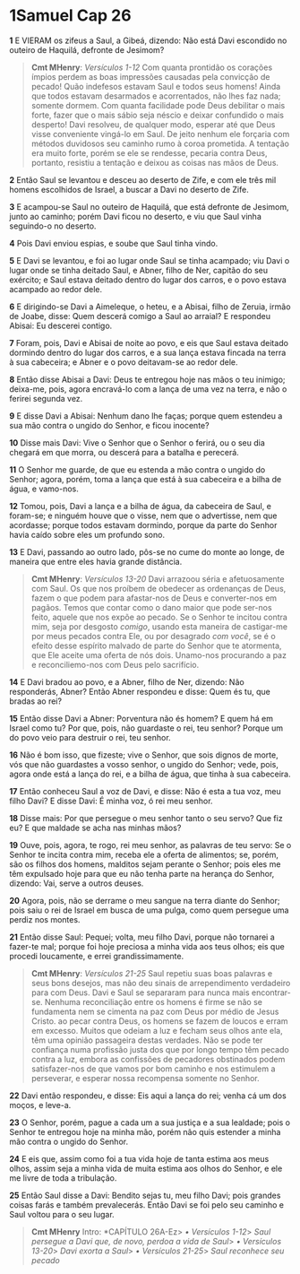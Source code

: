 # 1Samuel Cap 26

**1** 	E VIERAM os zifeus a Saul, a Gibeá, dizendo: Não está Davi escondido no outeiro de Haquilá, defronte de Jesimom?

> **Cmt MHenry**: *Versículos 1-12* Com quanta prontidão os corações ímpios perdem as boas impressões causadas pela convicção de pecado! Quão indefesos estavam Saul e todos seus homens! Ainda que todos estavam desarmados e acorrentados, não lhes faz nada; somente dormem. Com quanta facilidade pode Deus debilitar o mais forte, fazer que o mais sábio seja néscio e deixar confundido o mais desperto! Davi resolveu, de qualquer modo, esperar até que Deus visse conveniente vingá-lo em Saul. De jeito nenhum ele forçaria com métodos duvidosos seu caminho rumo à coroa prometida. A tentação era muito forte, porém se ele se rendesse, pecaria contra Deus, portanto, resistiu a tentação e deixou as coisas nas mãos de Deus.

**2** 	Então Saul se levantou e desceu ao deserto de Zife, e com ele três mil homens escolhidos de Israel, a buscar a Davi no deserto de Zife.

**3** 	E acampou-se Saul no outeiro de Haquilá, que está defronte de Jesimom, junto ao caminho; porém Davi ficou no deserto, e viu que Saul vinha seguindo-o no deserto.

**4** 	Pois Davi enviou espias, e soube que Saul tinha vindo.

**5** 	E Davi se levantou, e foi ao lugar onde Saul se tinha acampado; viu Davi o lugar onde se tinha deitado Saul, e Abner, filho de Ner, capitão do seu exército; e Saul estava deitado dentro do lugar dos carros, e o povo estava acampado ao redor dele.

**6** 	E dirigindo-se Davi a Aimeleque, o heteu, e a Abisai, filho de Zeruia, irmão de Joabe, disse: Quem descerá comigo a Saul ao arraial? E respondeu Abisai: Eu descerei contigo.

**7** 	Foram, pois, Davi e Abisai de noite ao povo, e eis que Saul estava deitado dormindo dentro do lugar dos carros, e a sua lança estava fincada na terra à sua cabeceira; e Abner e o povo deitavam-se ao redor dele.

**8** 	Então disse Abisai a Davi: Deus te entregou hoje nas mãos o teu inimigo; deixa-me, pois, agora encravá-lo com a lança de uma vez na terra, e não o ferirei segunda vez.

**9** 	E disse Davi a Abisai: Nenhum dano lhe faças; porque quem estendeu a sua mão contra o ungido do Senhor, e ficou inocente?

**10** 	Disse mais Davi: Vive o Senhor que o Senhor o ferirá, ou o seu dia chegará em que morra, ou descerá para a batalha e perecerá.

**11** 	O Senhor me guarde, de que eu estenda a mão contra o ungido do Senhor; agora, porém, toma a lança que está à sua cabeceira e a bilha de água, e vamo-nos.

**12** 	Tomou, pois, Davi a lança e a bilha de água, da cabeceira de Saul, e foram-se; e ninguém houve que o visse, nem que o advertisse, nem que acordasse; porque todos estavam dormindo, porque da parte do Senhor havia caído sobre eles um profundo sono.

**13** 	E Davi, passando ao outro lado, pôs-se no cume do monte ao longe, de maneira que entre eles havia grande distância.

> **Cmt MHenry**: *Versículos 13-20* Davi arrazoou séria e afetuosamente com Saul. Os que nos proíbem de obedecer as ordenanças de Deus, fazem o que podem para afastar-nos de Deus e converter-nos em pagãos. Temos que contar como o dano maior que pode ser-nos feito, aquele que nos expõe ao pecado. Se o Senhor te incitou contra mim, seja por desgosto *comigo*, usando esta maneira de castigar-me por meus pecados contra Ele, ou por desagrado *com você*, se é o efeito desse espírito malvado de parte do Senhor que te atormenta, que Ele aceite uma oferta de nós dois. Unamo-nos procurando a paz e reconciliemo-nos com Deus pelo sacrifício.

**14** 	E Davi bradou ao povo, e a Abner, filho de Ner, dizendo: Não responderás, Abner? Então Abner respondeu e disse: Quem és tu, que bradas ao rei?

**15** 	Então disse Davi a Abner: Porventura não és homem? E quem há em Israel como tu? Por que, pois, não guardaste o rei, teu senhor? Porque um do povo veio para destruir o rei, teu senhor.

**16** 	Não é bom isso, que fizeste; vive o Senhor, que sois dignos de morte, vós que não guardastes a vosso senhor, o ungido do Senhor; vede, pois, agora onde está a lança do rei, e a bilha de água, que tinha à sua cabeceira.

**17** 	Então conheceu Saul a voz de Davi, e disse: Não é esta a tua voz, meu filho Davi? E disse Davi: É minha voz, ó rei meu senhor.

**18** 	Disse mais: Por que persegue o meu senhor tanto o seu servo? Que fiz eu? E que maldade se acha nas minhas mãos?

**19** 	Ouve, pois, agora, te rogo, rei meu senhor, as palavras de teu servo: Se o Senhor te incita contra mim, receba ele a oferta de alimentos; se, porém, são os filhos dos homens, malditos sejam perante o Senhor; pois eles me têm expulsado hoje para que eu não tenha parte na herança do Senhor, dizendo: Vai, serve a outros deuses.

**20** 	Agora, pois, não se derrame o meu sangue na terra diante do Senhor; pois saiu o rei de Israel em busca de uma pulga, como quem persegue uma perdiz nos montes.

**21** 	Então disse Saul: Pequei; volta, meu filho Davi, porque não tornarei a fazer-te mal; porque foi hoje preciosa a minha vida aos teus olhos; eis que procedi loucamente, e errei grandissimamente.

> **Cmt MHenry**: *Versículos 21-25* Saul repetiu suas boas palavras e seus bons desejos, mas não deu sinais de arrependimento verdadeiro para com Deus. Davi e Saul se separaram para nunca mais encontrar-se. Nenhuma reconciliação entre os homens é firme se não se fundamenta nem se cimenta na paz com Deus por médio de Jesus Cristo. ao pecar contra Deus, os homens se fazem de loucos e erram em excesso. Muitos que odeiam a luz e fecham seus olhos ante ela, têm uma opinião passageira destas verdades. Não se pode ter confiança numa profissão justa dos que por longo tempo têm pecado contra a luz, embora as confissões de pecadores obstinados podem satisfazer-nos de que vamos por bom caminho e nos estimulem a perseverar, e esperar nossa recompensa somente no Senhor.

**22** 	Davi então respondeu, e disse: Eis aqui a lança do rei; venha cá um dos moços, e leve-a.

**23** 	O Senhor, porém, pague a cada um a sua justiça e a sua lealdade; pois o Senhor te entregou hoje na minha mão, porém não quis estender a minha mão contra o ungido do Senhor.

**24** 	E eis que, assim como foi a tua vida hoje de tanta estima aos meus olhos, assim seja a minha vida de muita estima aos olhos do Senhor, e ele me livre de toda a tribulação.

**25** 	Então Saul disse a Davi: Bendito sejas tu, meu filho Davi; pois grandes coisas farás e também prevalecerás. Então Davi se foi pelo seu caminho e Saul voltou para o seu lugar.


> **Cmt MHenry** Intro: *CAPÍTULO 26A-Ez> *• Versículos 1-12*> *Saul persegue a Davi que, de novo, perdoa a vida de Saul*> *• Versículos 13-20*> *Davi exorta a Saul*> *• Versículos 21-25*> *Saul reconhece seu pecado*
